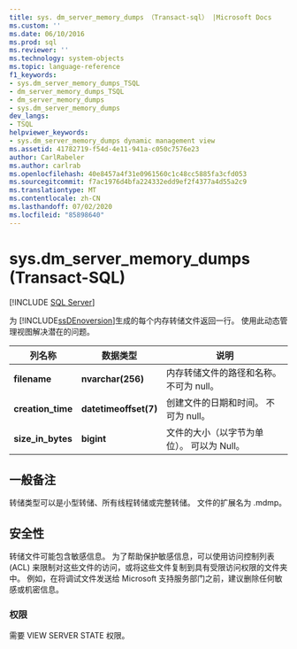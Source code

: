 ```yaml
---
title: sys. dm_server_memory_dumps （Transact-sql） |Microsoft Docs
ms.custom: ''
ms.date: 06/10/2016
ms.prod: sql
ms.reviewer: ''
ms.technology: system-objects
ms.topic: language-reference
f1_keywords:
- sys.dm_server_memory_dumps_TSQL
- dm_server_memory_dumps_TSQL
- dm_server_memory_dumps
- sys.dm_server_memory_dumps
dev_langs:
- TSQL
helpviewer_keywords:
- sys.dm_server_memory_dumps dynamic management view
ms.assetid: 41782719-f54d-4e11-941a-c050c7576e23
author: CarlRabeler
ms.author: carlrab
ms.openlocfilehash: 40e8457a4f31e0961560c1c48cc5885fa3cfd053
ms.sourcegitcommit: f7ac1976d4bfa224332edd9ef2f4377a4d55a2c9
ms.translationtype: MT
ms.contentlocale: zh-CN
ms.lasthandoff: 07/02/2020
ms.locfileid: "85898640"
---
```

# <a name="sysdm_server_memory_dumps-transact-sql"></a>sys.dm_server_memory_dumps (Transact-SQL)
[!INCLUDE [SQL Server](../../includes/applies-to-version/sqlserver.md)]

  为 [!INCLUDE[ssDEnoversion](../../includes/ssdenoversion-md.md)]生成的每个内存转储文件返回一行。 使用此动态管理视图解决潜在的问题。  
 
|列名称|数据类型|说明|  
|-----------------|---------------|-----------------|  
|**filename**|**nvarchar(256)**|内存转储文件的路径和名称。 不可为 null。|  
|**creation_time**|**datetimeoffset(7)**|创建文件的日期和时间。 不可为 null。|  
|**size_in_bytes**|**bigint**|文件的大小（以字节为单位）。 可以为 Null。|  
  
## <a name="general-remarks"></a>一般备注  
 转储类型可以是小型转储、所有线程转储或完整转储。 文件的扩展名为 .mdmp。  
  
## <a name="security"></a>安全性  
 转储文件可能包含敏感信息。 为了帮助保护敏感信息，可以使用访问控制列表 (ACL) 来限制对这些文件的访问，或将这些文件复制到具有受限访问权限的文件夹中。 例如，在将调试文件发送给 Microsoft 支持服务部门之前，建议删除任何敏感或机密信息。  
  
### <a name="permissions"></a>权限  
 需要 VIEW SERVER STATE 权限。  
  
  
